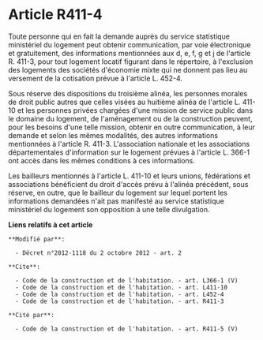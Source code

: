 # Article R411-4

Toute personne qui en fait la demande auprès du service statistique ministériel du logement peut obtenir communication, par
voie électronique et gratuitement, des informations mentionnées aux d, e, f, g et j de l'article R. 411-3, pour tout logement
locatif figurant dans le répertoire, à l'exclusion des logements des sociétés d'économie mixte qui ne donnent pas lieu au
versement de la cotisation prévue à l'article L. 452-4. 

Sous réserve des dispositions du troisième alinéa, les personnes morales de droit public autres que celles visées au huitième
alinéa de l'article L. 411-10 et les personnes privées chargées d'une mission de service public dans le domaine du logement,
de l'aménagement ou de la construction peuvent, pour les besoins d'une telle mission, obtenir en outre communication, à leur
demande et selon les mêmes modalités, des autres informations mentionnées à l'article R. 411-3. L'association nationale et
les associations départementales d'information sur le logement prévues à l'article L. 366-1 ont accès dans les mêmes
conditions à ces informations. 

Les bailleurs mentionnés à l'article L. 411-10 et leurs unions, fédérations et associations bénéficient du droit d'accès
prévu à l'alinéa précédent, sous réserve, en outre, que le bailleur du logement sur lequel portent les informations demandées
n'ait pas manifesté au service statistique ministériel du logement son opposition à une telle divulgation.

**Liens relatifs à cet article**

	**Modifié par**:

	  - Décret n°2012-1118 du 2 octobre 2012 - art. 2

	**Cite**:

	  - Code de la construction et de l'habitation. - art. L366-1 (V)
	  - Code de la construction et de l'habitation. - art. L411-10
	  - Code de la construction et de l'habitation. - art. L452-4
	  - Code de la construction et de l'habitation. - art. R411-3

	**Cité par**:

	  - Code de la construction et de l'habitation. - art. R411-5 (V)
